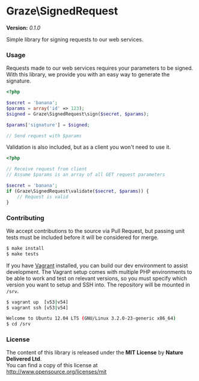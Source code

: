 # Graze\SignedRequest #


**Version:** *0.1.0*<br/>


Simple library for signing requests to our web services.


### Usage ###

Requests made to our web services requires your parameters to be signed.
With this library, we provide you with an easy way to generate the signature.

```php
<?php

$secret = 'banana';
$params = array('id' => 123);
$signed = Graze\SignedRequest\sign($secret, $params);

$params['signature'] = $signed;

// Send request with $params
```

Validation is also included, but as a client you won't need to use it.

```php
<?php

// Receive request from client
// Assume $params is an array of all GET request parameters

$secret = 'banana';
if (Graze\SignedRequest\validate($secret, $params)) {
    // Request is valid
}

```


### Contributing ###
We accept contributions to the source via Pull Request,
but passing unit tests must be included before it will be considered for merge.
```bash
$ make install
$ make tests
```

If you have [Vagrant][vagrant] installed, you can build our dev environment to assist development.
The Vagrant setup comes with multiple PHP environments to be able to work and test on relevant versions,
so you must specify which version you want to setup and SSH into.
The repository will be mounted in `/srv`.
```bash
$ vagrant up  [v53|v54]
$ vagrant ssh [v53|v54]

Welcome to Ubuntu 12.04 LTS (GNU/Linux 3.2.0-23-generic x86_64)
$ cd /srv
```


### License ###
The content of this library is released under the **MIT License** by **Nature Delivered Ltd**.<br/>
You can find a copy of this license at http://www.opensource.org/licenses/mit


<!-- Links -->
[vagrant]: http://vagrantup.com
